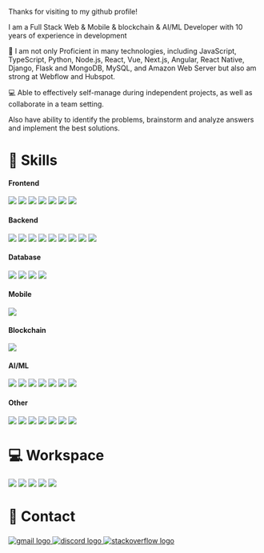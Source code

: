 Thanks for visiting to my github profile!

I am a Full Stack Web & Mobile & blockchain & AI/ML Developer with 10 years of experience in development

🧰 I am not only Proficient in many technologies, including JavaScript, TypeScript, Python, Node.js, React, Vue, Next.js, Angular, React Native, Django, Flask and MongoDB, MySQL, and Amazon Web Server but also am strong at Webflow and Hubspot.

💻 Able to effectively self-manage during independent projects, as well as collaborate in a team setting.

Also have ability to identify the problems, brainstorm and analyze answers and implement the best solutions.

# 🚀 Skills

#### Frontend

![](https://img.shields.io/badge/JavaScript-323330?style=flat&logo=javascript&logoColor=F7DF1E)
![](https://img.shields.io/badge/TypeScript-007ACC?style=flat&logo=typescript&logoColor=white)
![](https://img.shields.io/badge/React-20232A?style=flat&logo=react&logoColor=61DAFB)
![](https://img.shields.io/badge/Vue.js-35495E?style=flat&logo=vue.js&logoColor=4FC08D)
![](https://img.shields.io/badge/Next.js-0082C9?style=flat&logo=next.js&logoColor=white)
![](https://img.shields.io/badge/Nuxt.js-0092C9?style=flat&logo=nuxt.js&logoColor=white)
![](https://img.shields.io/badge/Tailwind_CSS-38B2AC?style=flat&logo=tailwind-css&logoColor=white)

#### Backend

![](https://img.shields.io/badge/Python-F23330?style=flat&logo=python&logoColor=3776AB)
![](https://img.shields.io/badge/Go-00ADD8?style=flat&logo=go&logoColor=white)
![](https://img.shields.io/badge/Rust-000000?style=flat&logo=rust&logoColor=white)
![](https://img.shields.io/badge/PHP-777BB4?style=flat&logo=php&logoColor=white)
![](https://img.shields.io/badge/Laravel-FF2D20?style=flat&logo=laravel&logoColor=white)
![](https://img.shields.io/badge/Node.js-43853D?style=flat&logo=node.js&logoColor=white)
![](https://img.shields.io/badge/-NestJs-ea2845?style=flat&logo=nestjs&logoColor=white)
![](https://img.shields.io/badge/Django-329930?style=flat&logo=django&logoColor=white)
![](https://img.shields.io/badge/Flask-3233AA?style=flat&logo=flask&logoColor=white)

#### Database

![](https://img.shields.io/badge/MySQL-00000F?style=flat&logo=mysql&logoColor=white)
![](https://img.shields.io/badge/PostgreSQL-316192?style=flat&logo=postgresql&logoColor=white)
![](https://img.shields.io/badge/MongoDB-4EA94B?style=flat&logo=mongodb&logoColor=white)
![](https://img.shields.io/badge/Redis-%23DD0031.svg?&style=flat&logo=redis&logoColor=white)

#### Mobile
![](https://img.shields.io/badge/Flutter-02569B?style=flat&logo=flutter&logoColor=white)

#### Blockchain
![](https://img.shields.io/badge/Ethereum-3C3C3D?style=flat&logo=Ethereum&logoColor=white)

#### AI/ML
![](https://img.shields.io/badge/Pandas-366C3D?style=flat&logo=pandas&logoColor=white)
![](https://img.shields.io/badge/PyTorch-AC773D?style=flat&logo=pytorch&logoColor=white)
![](https://img.shields.io/badge/Tensorflow-3C399D?style=flat&logo=tensorflow&logoColor=white)
![](https://img.shields.io/badge/Numpy-3C3C9A?style=flat&logo=numpy&logoColor=white)
![](https://img.shields.io/badge/Scikitlearn-6C3CF1?style=flat&logo=scikitlearn&logoColor=white)
![](https://img.shields.io/badge/Keras-3C3C3D?style=flat&logo=keras&logoColor=white)
![](https://img.shields.io/badge/Openai-3C4C7D?style=flat&logo=openai&logoColor=white)

#### Other

![](https://img.shields.io/badge/GIT-E44C30?style=flat&logo=git&logoColor=white)
![](https://img.shields.io/badge/Docker-%23DD0031.svg?&style=flat&logo=docker&logoColor=white)
![](https://img.shields.io/badge/Kubernetes-%23DD5531.svg?&style=flat&logo=kubernetes&logoColor=white)
![](https://img.shields.io/badge/Nginx-%23009639.svg?style=flat&logo=nginx&logoColor=white)
![](https://img.shields.io/badge/Figma-F24E1E?style=flat&logo=figma&logoColor=white)
![](https://img.shields.io/badge/Jira-0052CC?style=flat&logo=Jira&logoColor=white)
![](https://img.shields.io/badge/AWS-3352CC?style=flat&logo=amazonwebservices&logoColor=white)

# 💻 Workspace

![](https://img.shields.io/badge/Intel-Core_i7_11th-0071C5?style=flat&logo=intel&logoColor=white)
![](https://img.shields.io/badge/NVIDIA-GeForce_RTX3060-76B900?style=flat&logo=nvidia&logoColor=white)
![](https://img.shields.io/badge/Windows-0078D6?style=flat&logo=windows&logoColor=white)
![](https://img.shields.io/badge/Ubuntu-E95420?style=flat&logo=ubuntu&logoColor=white)
![](https://img.shields.io/badge/Visual_Studio_Code-0078D4?style=flat&logo=visual%20studio%20code&logoColor=white)

# 📱 Contact

###

<div align="left">
  <a href="mailto:champion5star247963@gmail.com" target="_blank">
    <img src="https://img.shields.io/static/v1?message=Gmail&logo=gmail&label=&color=D14836&logoColor=white&labelColor=&style=flat"  alt="gmail logo"  />
  </a>
  <a href="#" target="_blank">
    <img src="https://img.shields.io/static/v1?message=Discord&logo=discord&label=&color=7289DA&logoColor=white&labelColor=&style=flat" alt="discord logo"  />
  </a>
  <a href="https://stackoverflow.com/users/20315389/highdevwizards" target="_blank">
    <img src="https://img.shields.io/stackexchange/stackoverflow/t/flat" alt="stackoverflow logo"  />
  </a> 
</div>

###
